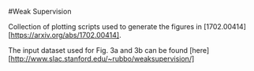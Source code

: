 #Weak Supervision

Collection of plotting scripts used to generate the figures in [1702.00414][https://arxiv.org/abs/1702.00414].

The input dataset used for Fig. 3a and 3b can be found [here][http://www.slac.stanford.edu/~rubbo/weaksupervision/]